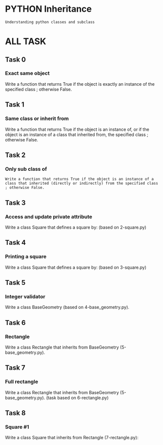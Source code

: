 # PYTHON Inheritance 
    Understanding python classes and subclass
# ALL TASK

## Task 0
###  Exact same object
Write a function that returns True if the object is exactly an instance of the specified class ; otherwise False.

## Task 1
### Same class or inherit from
Write a function that returns True if the object is an instance of, or if the object is an instance of a class that inherited from, the specified class ; otherwise False.

## Task 2
###  Only sub class of
    Write a function that returns True if the object is an instance of a class that inherited (directly or indirectly) from the specified class ; otherwise False.

## Task 3
### Access and update private attribute
Write a class Square that defines a square by: (based on 2-square.py)

## Task 4
### Printing a square
Write a class Square that defines a square by: (based on 3-square.py)

## Task 5
### Integer validator
Write a class BaseGeometry (based on 4-base_geometry.py).

## Task 6
### Rectangle
Write a class Rectangle that inherits from BaseGeometry (5-base_geometry.py).

## Task 7
### Full rectangle
Write a class Rectangle that inherits from BaseGeometry (5-base_geometry.py). (task based on 6-rectangle.py)

## Task 8
### Square #1
Write a class Square that inherits from Rectangle (7-rectangle.py):

